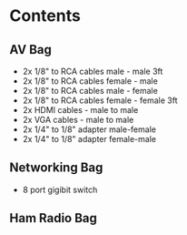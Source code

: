 # Contents

## AV Bag


- 2x 1/8" to RCA cables male - male 3ft
- 2x 1/8" to RCA cables female - male 
- 2x 1/8" to RCA cables male - female
- 2x 1/8" to RCA cables female - female 3ft
- 2x HDMI cables - male to male
- 2x VGA cables - male to male
- 2x 1/4" to 1/8" adapter male-female
- 2x 1/4" to 1/8" adapter female-male

## Networking Bag

- 8 port gigibit switch

## Ham Radio Bag
